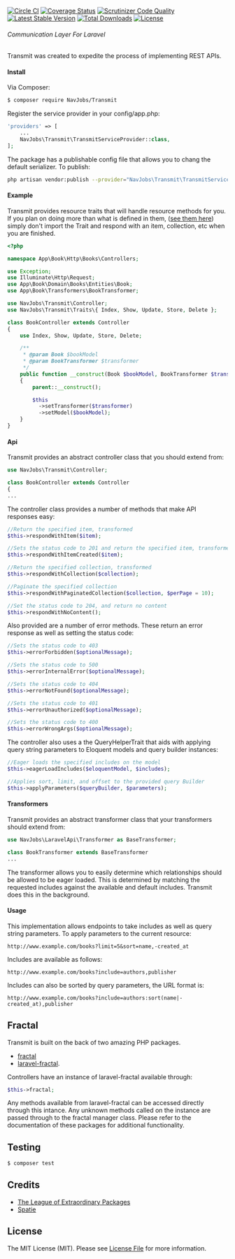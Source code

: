 [![Circle CI](https://circleci.com/gh/navjobs/transmit.svg?style=shield)](https://circleci.com/gh/navjobs/transmit)
[![Coverage Status](https://coveralls.io/repos/NavJobs/Transmit/badge.svg?branch=master&service=github)](https://coveralls.io/github/NavJobs/Transmit?branch=master)
[![Scrutinizer Code Quality](https://scrutinizer-ci.com/g/NavJobs/Transmit/badges/quality-score.png?b=master)](https://scrutinizer-ci.com/g/NavJobs/Transmit/?branch=master)
[![Latest Stable Version](https://poser.pugx.org/navjobs/transmit/v/stable)](https://packagist.org/packages/navjobs/transmit) [![Total Downloads](https://poser.pugx.org/navjobs/transmit/downloads)](https://packagist.org/packages/navjobs/transmit) [![License](https://poser.pugx.org/navjobs/transmit/license)](https://packagist.org/packages/navjobs/transmit)

###### Communication Layer For Laravel
Transmit was created to expedite the process of implementing REST APIs.

#### Install

Via Composer:
``` bash
$ composer require NavJobs/Transmit
```

Register the service provider in your config/app.php:

```php
'providers' => [
    ...
    NavJobs\Transmit\TransmitServiceProvider::class,
];
```

The package has a publishable config file that allows you to chang the default serializer. To publish:

```bash
php artisan vendor:publish --provider="NavJobs\Transmit\TransmitServiceProvider"
```

#### Example
Transmit provides resource traits that will handle resource methods for you. If you plan on doing more than what is defined in them, ([see them here](/src/Traits)) simply don't import the Trait and respond with an item, collection, etc when you are finished.

```php
<?php

namespace App\Book\Http\Books\Controllers;

use Exception;
use Illuminate\Http\Request;
use App\Book\Domain\Books\Entities\Book;
use App\Book\Transformers\BookTransformer;

use NavJobs\Transmit\Controller;
use NavJobs\Transmit\Traits\{ Index, Show, Update, Store, Delete };

class BookController extends Controller
{
    use Index, Show, Update, Store, Delete;

    /**
     * @param Book $bookModel
     * @param BookTransformer $transformer
     */
    public function __construct(Book $bookModel, BookTransformer $transformer)
    {
        parent::__construct();

        $this
          ->setTransformer($transformer)
          ->setModel($bookModel);
    }
}
```



#### Api
Transmit provides an abstract controller class that you should extend from:

```php
use NavJobs\Transmit\Controller;

class BookController extends Controller
{
...
```

The controller class provides a number of methods that make API responses easy:

```php
//Return the specified item, transformed
$this->respondWithItem($item);

//Sets the status code to 201 and return the specified item, transformed
$this->respondWithItemCreated($item);

//Return the specified collection, transformed
$this->respondWithCollection($collection);

//Paginate the specified collection
$this->respondWithPaginatedCollection($collection, $perPage = 10);

//Set the status code to 204, and return no content
$this->respondWithNoContent();
```

Also provided are a number of error methods. These return an error response as well as setting the status code:

```php
//Sets the status code to 403
$this->errorForbidden($optionalMessage);

//Sets the status code to 500
$this->errorInternalError($optionalMessage);

//Sets the status code to 404
$this->errorNotFound($optionalMessage);

//Sets the status code to 401
$this->errorUnauthorized($optionalMessage);

//Sets the status code to 400
$this->errorWrongArgs($optionalMessage);
```

The controller also uses a the QueryHelperTrait that aids with applying query string parameters to Eloquent models and query builder instances:

```php
//Eager loads the specified includes on the model
$this->eagerLoadIncludes($eloquentModel, $includes);

//Applies sort, limit, and offset to the provided query Builder
$this->applyParameters($queryBuilder, $parameters);
```

#### Transformers
Transmit provides an abstract transformer class that your transformers should extend from:

```php
use NavJobs\LaravelApi\Transformer as BaseTransformer;

class BookTransformer extends BaseTransformer
...
```

The transformer allows you to easily determine which relationships should be allowed to be eager loaded. This is determined by matching the requested includes against the available and default includes. Transmit does this in the background.



#### Usage
This implementation allows endpoints to take includes as well as query string parameters. To apply parameters to the current resource:

```
http://www.example.com/books?limit=5&sort=name,-created_at
```

Includes are available as follows:

```
http://www.example.com/books?include=authors,publisher
```

Includes can also be sorted by query parameters, the URL format is:

```
http://www.example.com/books?include=authors:sort(name|-created_at),publisher
```

## Fractal

Transmit is built on the back of two amazing PHP packages.

- [fractal](https://github.com/thephpleague/fractal)
- [laravel-fractal](https://github.com/spatie/laravel-fractal/tree/master/src).

Controllers have an instance of laravel-fractal available through:

```php
$this->fractal;
```
Any methods available from laravel-fractal can be accessed directly through this intance. Any unknown methods called on the instance are passed through to the fractal manager class. Please refer to the documentation of these packages for additional functionality.

## Testing

``` bash
$ composer test
```

## Credits

- [The League of Extraordinary Packages](http://fractal.thephpleague.com/)
- [Spatie](https://spatie.be/)

## License

The MIT License (MIT). Please see [License File](LICENSE.md) for more information.
